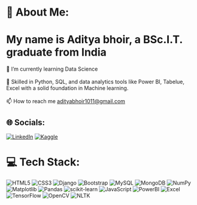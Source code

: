 # 💫 About Me: <h1>My name is Aditya bhoir, a BSc.I.T. graduate from India</h1>
🌱 I’m currently learning Data Science<br><br>💬 Skilled in Python, SQL, and data analytics tools like Power BI, Tabelue, Excel with a solid foundation in Machine learning.<br><br>📫 How to reach me adityabhoir1011@gmail.com


## 🌐 Socials:
[![LinkedIn](https://img.shields.io/badge/LinkedIn-%230077B5.svg?logo=linkedin&logoColor=white)](https://linkedin.com/in/aditya-bhoir-828411283) <!--[![Codepen](https://img.shields.io/badge/Codepen-000000?style=for-the-badge&logo=codepen&logoColor=white)](https://codepen.io/AdityaBhoir510) -->
[![Kaggle](https://img.shields.io/badge/kaggle-%230077B5.svg?logo=linkedin&logoColor=white)](https://www.kaggle.com/adityabhoir1011) <!--[![Codepen](https://img.shields.io/badge/Codepen-000000?style=for-the-badge&logo=codepen&logoColor=white)](https://codepen.io/AdityaBhoir510) -->

# 💻 Tech Stack:
![HTML5](https://img.shields.io/badge/html5-%23E34F26.svg?style=for-the-badge&logo=html5&logoColor=white) ![CSS3](https://img.shields.io/badge/css3-%231572B6.svg?style=for-the-badge&logo=css3&logoColor=white) ![Django](https://img.shields.io/badge/django-%23092E20.svg?style=for-the-badge&logo=django&logoColor=white) ![Bootstrap](https://img.shields.io/badge/bootstrap-%238511FA.svg?style=for-the-badge&logo=bootstrap&logoColor=white) ![MySQL](https://img.shields.io/badge/mysql-%2300000f.svg?style=for-the-badge&logo=mysql&logoColor=white) ![MongoDB](https://img.shields.io/badge/MongoDB-%234ea94b.svg?style=for-the-badge&logo=mongodb&logoColor=white) ![NumPy](https://img.shields.io/badge/numpy-%23013243.svg?style=for-the-badge&logo=numpy&logoColor=white) ![Matplotlib](https://img.shields.io/badge/Matplotlib-%23ffffff.svg?style=for-the-badge&logo=Matplotlib&logoColor=black) ![Pandas](https://img.shields.io/badge/pandas-%23150458.svg?style=for-the-badge&logo=pandas&logoColor=white) ![scikit-learn](https://img.shields.io/badge/scikit--learn-%23F7931E.svg?style=for-the-badge&logo=scikit-learn&logoColor=white) ![JavaScript](https://img.shields.io/badge/javascript-%23323330.svg?style=for-the-badge&logo=javascript&logoColor=%23F7DF1E) ![PowerBI](https://img.shields.io/badge/powerBI-%23323330.svg?style=for-the-badge&logo=PowerBI&logoColor=%23F7DF1E) ![Excel](https://img.shields.io/badge/Excel-%23323330.svg?style=for-the-badge&logo=Excel&logoColor=%23F7DF1E) ![TensorFlow](https://img.shields.io/badge/TensorFlow-%23323330.svg?style=for-the-badge&logo=NLTK&logoColor=%23F7DF1E) ![OpenCV](https://img.shields.io/badge/OpenCV-%23323330.svg?style=for-the-badge&logo=Excel&logoColor=%23F7DF1E) ![NLTK](https://img.shields.io/badge/NLTK-%23323330.svg?style=for-the-badge&logo=NLTK&logoColor=%23F7DF1E)

